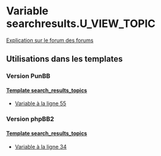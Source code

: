 # Variable searchresults.U_VIEW_TOPIC
[Explication sur le forum des forums](http://forum.forumactif.com/t294113-listing-des-variables#searchresults.U_VIEW_TOPIC)
## Utilisations dans les templates
### Version PunBB
#### [Template search_results_topics](punbb/search_results_topics.md)
* [Variable à la ligne 55](../punbb/search_results_topics.tpl#L55)
### Version phpBB2
#### [Template search_results_topics](subsilver/search_results_topics.md)
* [Variable à la ligne 34](../subsilver/search_results_topics.tpl#L34)
